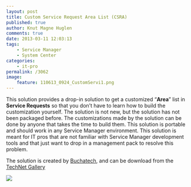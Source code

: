 ```yaml
---
layout: post
title: Custom Service Request Area List (CSRA)
published: true
author: Knut Magne Huglen
comments: true
date: 2013-03-11 12:03:13
tags:
    - Service Manager
    - System Center
categories:
    - it-pro
permalink: /3062
image:
    feature: 110613_0924_CustomServi1.png
---
```

This solution provides a drop-in solution to get a customized &#8220;**Area**&#8221; list in **Service Requests** so that you don&#8217;t have to learn how to build the customization yourself. The solution is not new, but the solution has not been packaged before. The customizations made by the solution can be done by anyone that takes the time to build them. This solution is portable and should work in any Service Manager environment. This solution is meant for IT pros that are not familiar with Service Manager development tools and that just want to drop in a management pack to resolve this problem.

The solution is created by [Buchatech][1], and can be download from the [TechNet Gallery][2]

![][3]

 [1]: http://www.buchatech.com/
 [2]: http://gallery.technet.microsoft.com/Custom-Service-Request-e4d40738
 [3]: /assets/2013-03-11_CustomServi1.png